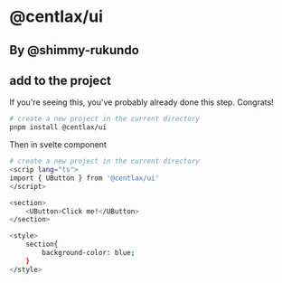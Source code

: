 # @centlax/ui
## By @shimmy-rukundo

## add to the  project

If you're seeing this, you've probably already done this step. Congrats!

```bash
# create a new project in the current directory
pnpm install @centlax/ui
```

Then in svelte component
```bash
# create a new project in the current directory
<scrip lang="ts">
import { UButton } from '@centlax/ui'
</script>

<section>
    <UButton>Click me!</UButton>
</section>

<style>
    section{
        background-color: blue;
    }
</style>
```
